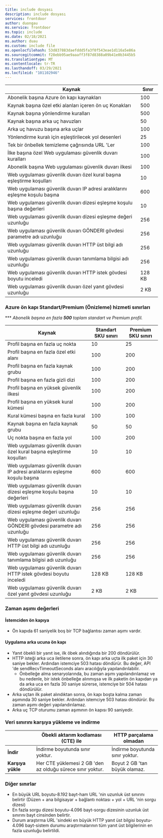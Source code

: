 ```yaml
---
title: include dosyası
description: include dosyası
services: frontdoor
author: duongau
ms.service: frontdoor
ms.topic: include
ms.date: 02/18/2021
ms.author: duau
ms.custom: include file
ms.openlocfilehash: 53d837883daefddd5fa3f0f543eae1d116a5e86a
ms.sourcegitcommit: f28ebb95ae9aaaff3f87d8388a09b41e0b3445b5
ms.translationtype: MT
ms.contentlocale: tr-TR
ms.lasthandoff: 03/29/2021
ms.locfileid: "101102946"
---
```

| Kaynak | Sınır |
| --- | --- |
| Abonelik başına Azure ön kapı kaynakları | 100 |
| Kaynak başına özel etki alanları içeren ön uç Konakları | 500 |
| Kaynak başına yönlendirme kuralları | 500 |
| Kaynak başına arka uç havuzları | 50 |
| Arka uç havuzu başına arka uçlar | 100 |
| Yönlendirme kuralı için eşleştirilecek yol desenleri | 25 |
| Tek bir önbellek temizleme çağrısında URL 'Ler | 100 |
| İlke başına özel Web uygulaması güvenlik duvarı kuralları | 100 |
| Abonelik başına Web uygulaması güvenlik duvarı ilkesi | 100 |
| Web uygulaması güvenlik duvarı özel kural başına eşleştirme koşulları | 10 |
| Web uygulaması güvenlik duvarı IP adresi aralıklarını eşleşme koşulu başına | 600 |
| Web uygulaması güvenlik duvarı dizesi eşleşme koşulu başına değerleri | 10 |
| Web uygulaması güvenlik duvarı dizesi eşleşme değeri uzunluğu | 256 |
| Web uygulaması güvenlik duvarı GÖNDERI gövdesi parametre adı uzunluğu | 256 |
| Web uygulaması güvenlik duvarı HTTP üst bilgi adı uzunluğu | 256 |
| Web uygulaması güvenlik duvarı tanımlama bilgisi adı uzunluğu | 256 |
| Web uygulaması güvenlik duvarı HTTP istek gövdesi boyutu inceledi | 128 KB |
| Web uygulaması güvenlik duvarı özel yanıt gövdesi uzunluğu | 2 KB |

### <a name="azure-front-door-standardpremium-preview-service-limits"></a>Azure ön kapı Standart/Premium (Önizleme) hizmeti sınırları

*** *Abonelik başına en fazla **500** toplam standart ve Premium profil.*

| Kaynak | Standart SKU sınırı | Premium SKU sınırı |
| --- | --- | --- |
| Profil başına en fazla uç nokta  | 10 | 25 |
| Profil başına en fazla özel etki alanı | 100 | 200 |
| Profil başına en fazla kaynak grubu | 100 | 200 |
| Profil başına en fazla gizli dizi | 100 | 200 |
| Profil başına en yüksek güvenlik ilkesi | 100 | 200 |
| Profil başına en yüksek kural kümesi | 100 | 200 |
| Kural kümesi başına en fazla kural | 100 | 100 |
| Kaynak başına en fazla kaynak grubu | 50 | 50 |
| Uç nokta başına en fazla yol | 100 | 200 |
| Web uygulaması güvenlik duvarı özel kural başına eşleştirme koşulları | 10 | 10 |
| Web uygulaması güvenlik duvarı IP adresi aralıklarını eşleşme koşulu başına | 600 | 600 |
| Web uygulaması güvenlik duvarı dizesi eşleşme koşulu başına değerleri | 10 | 10 |
| Web uygulaması güvenlik duvarı dizesi eşleşme değeri uzunluğu | 256 | 256 |
| Web uygulaması güvenlik duvarı GÖNDERI gövdesi parametre adı uzunluğu | 256 | 256 |
| Web uygulaması güvenlik duvarı HTTP üst bilgi adı uzunluğu | 256 | 256 |
| Web uygulaması güvenlik duvarı tanımlama bilgisi adı uzunluğu | 256 | 256|
| Web uygulaması güvenlik duvarı HTTP istek gövdesi boyutu inceledi | 128 KB | 128 KB |
| Web uygulaması güvenlik duvarı özel yanıt gövdesi uzunluğu | 2 KB | 2 KB |

### <a name="timeout-values"></a>Zaman aşımı değerleri
#### <a name="client-to-front-door"></a>İstemciden ön kapıya
* Ön kapıda 61 saniyelik boş bir TCP bağlantısı zaman aşımı vardır.

#### <a name="front-door-to-application-back-end"></a>Uygulama arka ucuna ön kapı
* Yanıt öbekli bir yanıt ise, ilk öbek alındığında bir 200 döndürülür.
* HTTP isteği arka uca iletilene sonra, ön kapı arka uçta ilk paket için 30 saniye bekler. Ardından istemciye 503 hatası döndürür. Bu değer, API 'de sendRecvTimeoutSeconds alanı aracılığıyla yapılandırılabilir.
    * Önbelleğe alma senaryolarında, bu zaman aşımı yapılandırılamaz ve bu nedenle, bir istek önbelleğe alınmışsa ve ilk paketin ön kapıdan ya da arka uca en fazla 30 saniye sürerse, istemciye bir 504 hatası döndürülür. 
* Arka uçtan ilk paket alındıktan sonra, ön kapı boşta kalma zaman aşımında 30 saniye bekler. Ardından istemciye 503 hatası döndürür. Bu zaman aşımı değeri yapılandırılamaz.
* Arka uç TCP oturumu zaman aşımının ön kapısı 90 saniyedir.

### <a name="upload-and-download-data-limit"></a>Veri sınırını karşıya yükleme ve indirme

|  | Öbekli aktarım kodlaması (CTE) ile | HTTP parçalama olmadan |
| ---- | ------- | ------- |
| **İndir** | İndirme boyutunda sınır yoktur. | İndirme boyutunda sınır yoktur. |
| **Karşıya yükle** |    Her CTE yüklemesi 2 GB 'den az olduğu sürece sınır yoktur. | Boyut 2 GB 'tan büyük olamaz. |

### <a name="other-limits"></a>Diğer sınırlar
* En büyük URL boyutu-8.192 bayt-ham URL 'nin uzunluk üst sınırını belirtir (Düzen + ana bilgisayar + bağlantı noktası + yol + URL 'nin sorgu dizesi)
* En fazla sorgu dizesi boyutu-4.096 bayt-sorgu dizesinin uzunluk üst sınırını bayt cinsinden belirtir.
* Durum araştırma URL 'sindeki en büyük HTTP yanıt üst bilgisi boyutu-4.096 bayt-sistem durumu araştırmalarının tüm yanıt üst bilgilerinin en fazla uzunluğu belirtildi. 

